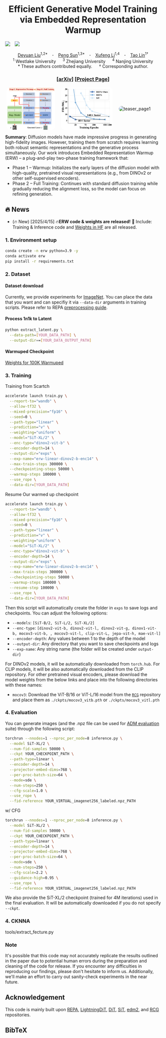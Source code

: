 <h1 align="center"> Efficient Generative Model Training via Embedded Representation Warmup
</h1>

<a href="https://arxiv.org/abs/2504.10188"><img src="https://img.shields.io/static/v1?label=Arxiv&message=ERW&color=red&logo=arxiv"></a> &ensp;
<a href="https://github.com/LINs-lab/ERW/"><img src="https://img.shields.io/static/v1?label=Project&message=Github&color=blue&logo=github-pages"></a> &ensp;

<div align="center">
  <a href="https://sempraety.github.io/DeyuanLiu.github.io/" target="_blank">Deyuan&nbsp;Liu</a><sup>1,2*</sup> &ensp; <b>&middot;</b> &ensp;
  <a href="https://sp12138.github.io/" target="_blank">Peng&nbsp;Sun</a><sup>1,3*</sup> &ensp; <b>&middot;</b> &ensp;
  <a href="#" target="_blank">Xufeng&nbsp;Li</a><sup>1,4</sup> &ensp; <b>&middot;</b> &ensp;
  <a href="https://tlin-taolin.github.io/" target="_blank">Tao&nbsp;Lin</a><sup>1†</sup>
  <br>
  <sup>1</sup> Westlake University &emsp;
  <sup>3</sup> Zhejiang University &emsp;
  <sup>4</sup> Nanjing University
  <br>
  * These authors contributed equally. &emsp; † Corresponding author.
</div>
<h3 align="center">[<a href="https://arxiv.org/abs/2504.10188">arXiv</a>] [<a href="https://lins-lab.github.io/ERW/">Project Page</a>]</h3>

<div style="display: flex; justify-content: center; align-items: center; gap: 20px;">
  <img src="asset/erw.png" style="width: 31%; border-radius: 10px;" alt="teaser_page1">
  <img src="asset/training_line_chart.png" style="width: 33%; border-radius: 10px;" alt="teaser_page1">
  <img src="asset/erinit1.png" style="width: 26%; border-radius: 10px;" alt="teaser_page1">
</div>

<b>Summary</b>: 
Diffusion models have made impressive progress in generating high-fidelity images. However, training them from scratch requires learning both robust semantic representations and the generative process simultaneously. Our work introduces Embedded Representation Warmup (ERW) – a plug-and-play two-phase training framework that:

- Phase 1 – Warmup: Initializes the early layers of the diffusion model with high-quality, pretrained visual representations (e.g., from DINOv2 or other self-supervised encoders). 
- Phase 2 – Full Training: Continues with standard diffusion training while gradually reducing the alignment loss, so the model can focus on refining generation.

## 🔥 News

- (🔥 New) \[2025/4/15\] 🔥**ERW code & weights are released!** 🎉 Include: Training & Inference code and [Weights in HF](https://huggingface.co/SempraETY/ERW/blob/main/0100000.pt) are all released.

### 1. Environment setup

```bash
conda create -n erw python=3.9 -y
conda activate erw
pip install -r requirements.txt
```

### 2. Dataset

#### Dataset download

Currently, we provide experiments for [ImageNet](https://www.kaggle.com/competitions/imagenet-object-localization-challenge/data). You can place the data that you want and can specifiy it via `--data-dir` arguments in training scripts. Please refer to REPA [preprocessing guide](https://github.com/sihyun-yu/REPA/tree/master/preprocessing).

#### Process 1n1k to Latent

```bash
python extract_latent.py \
  --data-path=[YOUR_DATA_PATH] \
  --output-dir==[YOUR_DATA_OUTPUT_PATH]
```

#### Warmuped Checkpoint

[Weights for 100K Warmuped](https://huggingface.co/SempraETY/ERW/blob/main/0100000.pt)

### 3. Training

Training from Scartch

```bash
accelerate launch train.py \
  --report-to="wandb" \
  --allow-tf32 \
  --mixed-precision="fp16" \
  --seed=0 \
  --path-type="linear" \
  --prediction="v" \
  --weighting="uniform" \
  --model="SiT-XL/2" \
  --enc-type="dinov2-vit-b" \
  --encoder-depth=14 \
  --output-dir="exps" \
  --exp-name="erw-linear-dinov2-b-enc14" \
  --max-train-steps 300000 \
  --checkpointing-steps 50000 \
  --warmup-steps 100000 \
  --use_rope \
  --data-dir=[YOUR_DATA_PATH]
```

Resume Our warmed up checkpoint
```bash
accelerate launch train.py \
  --report-to="wandb" \
  --allow-tf32 \
  --mixed-precision="fp16" \
  --seed=0 \
  --path-type="linear" \
  --prediction="v" \
  --weighting="uniform" \
  --model="SiT-XL/2" \
  --enc-type="dinov2-vit-b" \
  --encoder-depth=14 \
  --output-dir="exps" \
  --exp-name="erw-linear-dinov2-b-enc14" \
  --max-train-steps 300000 \
  --checkpointing-steps 50000 \
  --warmup-steps 100000 \
  --resume-step 100000 \
  --use_rope \
  --data-dir=[YOUR_DATA_PATH]
```


Then this script will automatically create the folder in `exps` to save logs and checkpoints. You can adjust the following options:

- `--models`: `[SiT-B/2, SiT-L/2, SiT-XL/2]`
- `--enc-type`: `[dinov2-vit-b, dinov2-vit-l, dinov2-vit-g, dinov1-vit-b, mocov3-vit-b, , mocov3-vit-l, clip-vit-L, jepa-vit-h, mae-vit-l]`
- `--encoder-depth`: Any values between 1 to the depth of the model
- `--output-dir`: Any directory that you want to save checkpoints and logs
- `--exp-name`: Any string name (the folder will be created under `output-dir`)

For DINOv2 models, it will be automatically downloaded from `torch.hub`. For CLIP models, it will be also automatically downloaded from the CLIP repository. For other pretrained visual encoders, please download the model weights from the below links and place into the following directories with these names:

- `mocov3`: Download the ViT-B/16 or ViT-L/16 model from the [`RCG`](https://github.com/LTH14/rcg) repository and place them as `./ckpts/mocov3_vitb.pth` or `./ckpts/mocov3_vitl.pth`


### 4. Evaluation

You can generate images (and the .npz file can be used for [ADM evaluation](https://github.com/openai/guided-diffusion/tree/main/evaluations) suite) through the following script:

```bash
torchrun --nnodes=1 --nproc_per_node=8 inference.py \
  --model SiT-XL/2 \
  --num-fid-samples 50000 \
  --ckpt YOUR_CHECKPOINT_PATH \
  --path-type=linear \
  --encoder-depth=14 \
  --projector-embed-dims=768 \
  --per-proc-batch-size=64 \
  --mode=sde \
  --num-steps=250 \
  --cfg-scale=1.0 \
  --use_rope \
  --fid-reference YOUR_VIRTUAL_imagenet256_labeled.npz_PATH
```

w/ CFG

```bash
torchrun --nnodes=1 --nproc_per_node=8 inference.py \
  --model SiT-XL/2 \
  --num-fid-samples 50000 \
  --ckpt YOUR_CHECKPOINT_PATH \
  --path-type=linear \
  --encoder-depth=14 \
  --projector-embed-dims=768 \
  --per-proc-batch-size=64 \
  --mode=sde \
  --num-steps=250 \
  --cfg-scale=2.2 \
  --guidance-high=0.95 \
  --use_rope \
  --fid-reference YOUR_VIRTUAL_imagenet256_labeled.npz_PATH
```

We also provide the SiT-XL/2 checkpoint (trained for 4M iterations) used in the final evaluation. It will be automatically downloaded if you do not specify `--ckpt`.

### 4. CKNNA 

tools/extract_fecture.py

### Note

It's possible that this code may not accurately replicate the results outlined in the paper due to potential human errors during the preparation and cleaning of the code for release. If you encounter any difficulties in reproducing our findings, please don't hesitate to inform us. Additionally, we'll make an effort to carry out sanity-check experiments in the near future.

## Acknowledgement

This code is mainly built upon [REPA](https://github.com/sihyun-yu/REPA), [LightningDiT](https://github.com/hustvl/LightningDiT/), [DiT](https://github.com/facebookresearch/DiT), [SiT](https://github.com/willisma/SiT), [edm2](https://github.com/NVlabs/edm2), and [RCG](https://github.com/LTH14/rcg) repositories.

## BibTeX

```bibtex

```
